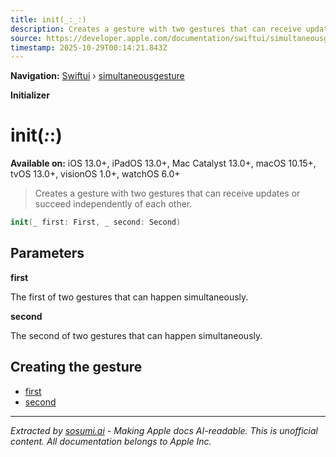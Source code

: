 ```yaml
---
title: init(_:_:)
description: Creates a gesture with two gestures that can receive updates or succeed independently of each other.
source: https://developer.apple.com/documentation/swiftui/simultaneousgesture/init(_:_:)
timestamp: 2025-10-29T00:14:21.843Z
---
```


**Navigation:** [Swiftui](/documentation/swiftui) › [simultaneousgesture](/documentation/swiftui/simultaneousgesture)

**Initializer**

# init(_:_:)

**Available on:** iOS 13.0+, iPadOS 13.0+, Mac Catalyst 13.0+, macOS 10.15+, tvOS 13.0+, visionOS 1.0+, watchOS 6.0+

> Creates a gesture with two gestures that can receive updates or succeed independently of each other.

```swift
init(_ first: First, _ second: Second)
```

## Parameters

**first**

The first of two gestures that can happen simultaneously.



**second**

The second of two gestures that can happen simultaneously.



## Creating the gesture

- [first](/documentation/swiftui/simultaneousgesture/first)
- [second](/documentation/swiftui/simultaneousgesture/second)

---

*Extracted by [sosumi.ai](https://sosumi.ai) - Making Apple docs AI-readable.*
*This is unofficial content. All documentation belongs to Apple Inc.*
